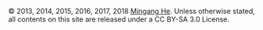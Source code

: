 © 2013, 2014, 2015, 2016, 2017, 2018 [Mingang He](https://hmgle.github.io/). Unless otherwise stated, all contents on this site are released under a CC BY-SA 3.0 License.
